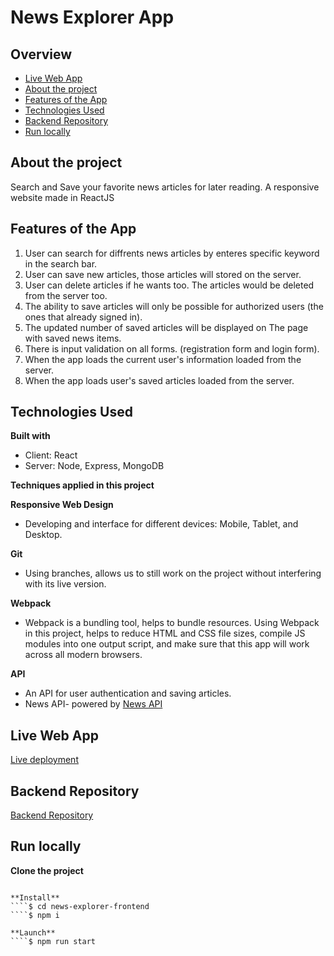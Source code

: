 # News Explorer App 

## Overview

- [Live Web App](https://www.news-nitzan.students.nomoredomainssbs.ru/)
- [About the project](#about-the-project)
- [Features of the App](#features-of-the-app)
- [Technologies Used](#technologies-used)
- [Backend Repository](https://github.com/nitzanye/news-explorer-api)
- [Run locally](#Run-locally)

## About the project
Search and Save your favorite news articles for later reading.
A responsive website made in ReactJS 

## Features of the App

1. User can search for diffrents news articles by enteres specific keyword in the search bar.
2. User can save new articles, those articles will stored on the server.
3. User can delete articles if he wants too. The articles would be deleted from the server too.
4. The ability to save articles will only be possible for authorized users (the ones that already signed in).
5. The updated number of saved articles will be displayed on The page with saved news items.
6. There is input validation on all forms. (registration form and login form).
7. When the app loads the current user's information loaded from the server.
8. When the app loads user's saved articles loaded from the server.


## Technologies Used

**Built with**
- Client: React
- Server: Node, Express, MongoDB

**Techniques applied in this project**

**Responsive Web Design**

- Developing and interface for different devices: Mobile, Tablet, and Desktop.


**Git**

- Using branches, allows us to still work on the project without interfering with its live version.

**Webpack**

- Webpack is a bundling tool, helps to bundle resources.
  Using Webpack in this project, helps to reduce HTML and CSS file sizes, compile JS modules into one output script, and make sure that this app will work across all modern browsers.

**API**

- An API for user authentication and saving articles.
- News API- powered by [News API](https://newsapi.org/)


## Live Web App

[Live deployment](https://www.news-nitzan.students.nomoredomainssbs.ru/)

## Backend Repository

[Backend Repository](https://github.com/nitzanye/news-explorer-api)

## Run locally 

**Clone the project**
````$ git clone https://github.com/nitzanye/news-explorer-frontend.git

**Install**
````$ cd news-explorer-frontend
````$ npm i

**Launch**
````$ npm run start
